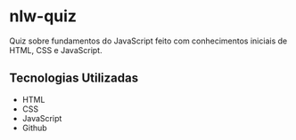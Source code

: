 # nlw-quiz
Quiz sobre fundamentos do JavaScript feito com conhecimentos iniciais de HTML, CSS e JavaScript.

## Tecnologias Utilizadas

- HTML
- CSS
- JavaScript
- Github